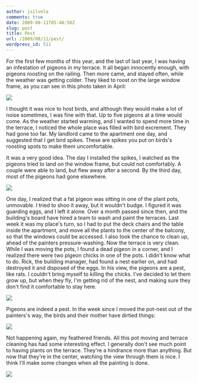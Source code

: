 ```yaml
---
author: jsilvela
comments: true
date: 2009-08-11T05:48:58Z
slug: pest
title: Pest
url: /2009/08/11/pest/
wordpress_id: 511
---
```


For the first few months of this year, and the last of last year, I was having an infestation of pigeons in my terrace. It all began innocently enough, with pigeons roosting on the railing. Then more came, and stayed often, while the weather was getting colder. They liked to roost on the large window frame, as you can see in this photo taken in April:

[![](https://jsilvela.smugmug.com/photos/515482063_GSkAU-S.jpg)](https://jsilvela.smugmug.com/gallery/5019150_Y3JuM/1/#515482063_GSkAU-A-LB)

I thought it was nice to host birds, and although they would make a lot of noise sometimes, I was fine with that. Up to five pigeons at a time would come. As the weather started warming, and I wanted to spend more time in the terrace, I noticed the whole place was filled with bird excrement. They had gone too far. My landlord came to the apartment one day, and suggested that I get bird spikes. These are spikes you put on birds's roosting spots to make them uncomfortable.

It was a very good idea. The day I installed the spikes, I watched as the pigeons tried to land on the window frame, but could not comfortably. A couple were able to land, but flew away after a second. By the third day, most of the pigeons had gone elsewhere. 

[![](https://jsilvela.smugmug.com/photos/616670845_75Wbg-S.jpg)](https://jsilvela.smugmug.com/gallery/5019150_Y3JuM/1/#616670845_75Wbg-A-LB)

One day, I realized that a fat pigeon was sitting in one of the plant pots, unmovable. I tried to shoo it away, but it wouldn't budge. I figured it was guarding eggs, and I left it alone.
Over a month passed since then, and the building's board have hired a team to wash and paint the terraces. Last week it was my place's turn, so I had to put the deck chairs and the table inside the apartment, and move all the plants to the center of the balcony, so that the windows could be accessed. I also took the chance to clean up, ahead of the painters pressure-washing. Now the terrace is very clean. While I was moving the pots, I found a dead pigeon in a corner, and I realized there were two pigeon chicks in one of the pots. I didn't know what to do. Rick, the building manager, had found a nest earlier on, and had destroyed it and disposed of the eggs. In his view, the pigeons are a pest, like rats.
I couldn't bring myself to killing the chicks. I've decided to let them grow up, but when they fly, I'm getting rid of the nest, and making sure they don't find it comfortable to stay here. 

[![](https://jsilvela.smugmug.com/photos/616670908_Rfw9i-S.jpg)](https://jsilvela.smugmug.com/gallery/5019150_Y3JuM/1/#616670908_Rfw9i-A-LB)

Pigeons are indeed a pest. In the week since I moved the pot-nest out of the painters's way, the birds and their mother have dirtied things:

[![](https://jsilvela.smugmug.com/photos/616670978_RtEuv-S.jpg)](https://jsilvela.smugmug.com/gallery/5019150_Y3JuM/1/#616670978_RtEuv-A-LB)

Not happening again, my feathered friends.
All this pot moving and terrace cleaning has had some interesting effect. I generally don't see much point to having plants on the terrace. They're a hindrance more than anything. But now that they're in the center, watching the view through them is nice. I think I'll make some changes when all the painting is done.

[![](https://jsilvela.smugmug.com/photos/616671157_mLhrQ-S.jpg)](https://jsilvela.smugmug.com/gallery/5019150_Y3JuM/1/#616671157_mLhrQ-A-LB)


